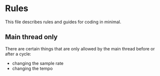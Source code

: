 # Rules
This file describes rules and guides for coding in minimal.

## Main thread only
There are certain things that are only allowed by the main thread before or after a cycle:
  * changing the sample rate
  * changing the tempo

##

